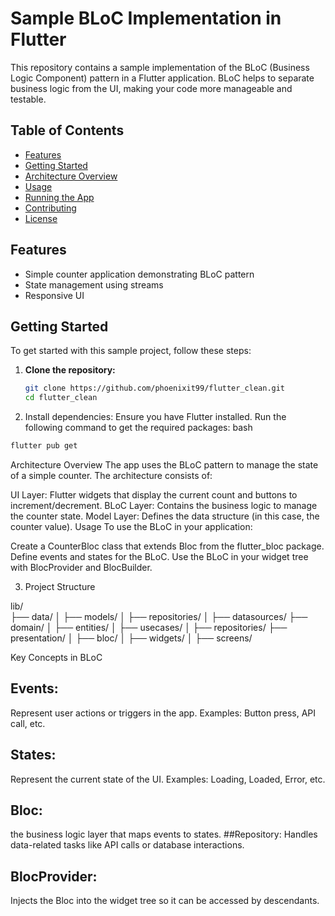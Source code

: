 # Sample BLoC Implementation in Flutter

This repository contains a sample implementation of the BLoC (Business Logic Component) pattern in a Flutter application. BLoC helps to separate business logic from the UI, making your code more manageable and testable.

## Table of Contents

- [Features](#features)
- [Getting Started](#getting-started)
- [Architecture Overview](#architecture-overview)
- [Usage](#usage)
- [Running the App](#running-the-app)
- [Contributing](#contributing)
- [License](#license)

## Features

- Simple counter application demonstrating BLoC pattern
- State management using streams
- Responsive UI

## Getting Started

To get started with this sample project, follow these steps:

1. **Clone the repository:**

   ```bash
   git clone https://github.com/phoenixit99/flutter_clean.git
   cd flutter_clean 
   
2. Install dependencies: Ensure you have Flutter installed. Run the following command to get the required packages:
bash

 ```bash
flutter pub get 
```

Architecture Overview
The app uses the BLoC pattern to manage the state of a simple counter. The architecture consists of:

UI Layer: Flutter widgets that display the current count and buttons to increment/decrement.
BLoC Layer: Contains the business logic to manage the counter state.
Model Layer: Defines the data structure (in this case, the counter value).
Usage
To use the BLoC in your application:

Create a CounterBloc class that extends Bloc from the flutter_bloc package.
Define events and states for the BLoC.
Use the BLoC in your widget tree with BlocProvider and BlocBuilder. 

3. Project Structure 

lib/ </br>
├── data/
│   ├── models/
│   ├── repositories/
│   ├── datasources/
├── domain/
│   ├── entities/
│   ├── usecases/
│   ├── repositories/
├── presentation/
│   ├── bloc/
│   ├── widgets/
│   ├── screens/

Key Concepts in BLoC

## Events:
Represent user actions or triggers in the app.
Examples: Button press, API call, etc.
## States:
Represent the current state of the UI.
Examples: Loading, Loaded, Error, etc.
## Bloc:
the business logic layer that maps events to states.
##Repository:
Handles data-related tasks like API calls or database interactions.
## BlocProvider:
Injects the Bloc into the widget tree so it can be accessed by descendants.
